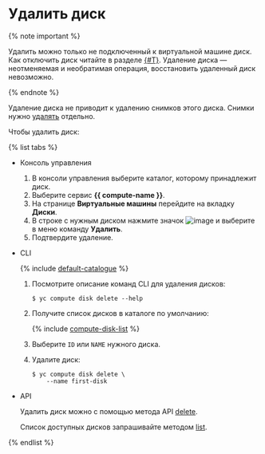 # Удалить диcк

{% note important %}

Удалить можно только не подключенный к виртуальной машине диск. Как отключить диск читайте в разделе [{#T}](../vm-control/vm-detach-disk.md). Удаление диска — неотменяемая и необратимая операция, восстановить удаленный диск невозможно.

{% endnote %}

Удаление диска не приводит к удалению снимков этого диска. Снимки нужно [удалять](../snapshot-control/delete.md) отдельно.

Чтобы удалить диск:

{% list tabs %}

- Консоль управления

  1. В консоли управления выберите каталог, которому принадлежит диск.
  1. Выберите сервис **{{ compute-name }}**.
  1. На странице **Виртуальные машины** перейдите на вкладку **Диски**.
  1. В строке с нужным диском нажмите значок ![image](../../../_assets/dots.svg) и выберите в меню команду **Удалить**.
  1. Подтвердите удаление.

- CLI

  {% include [default-catalogue](../../../_includes/default-catalogue.md) %}

  1. Посмотрите описание команд CLI для удаления дисков:

      ```
      $ yc compute disk delete --help
      ```

  1. Получите список дисков в каталоге по умолчанию:

      {% include [compute-disk-list](../../../_includes/compute/disk-list.md) %}

  1. Выберите `ID` или `NAME` нужного диска.
  1. Удалите диск:

      ```
      $ yc compute disk delete \
          --name first-disk
      ```

- API

  Удалить диск можно с помощью метода API [delete](../../api-ref/Disk/delete.md).

  Список доступных дисков запрашивайте методом [list](../../api-ref/Disk/list.md).

{% endlist %}

